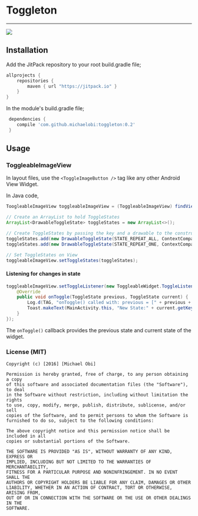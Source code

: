 # Toggleton

----
[![](https://jitpack.io/v/michaelobi/toggleton.svg)](https://jitpack.io/#michaelobi/toggleton)

## Installation

Add the JitPack repository to your root build.gradle file;
```gradle
allprojects {
    repositories {
        maven { url "https://jitpack.io" }
    }
}
```

In the module's build.gradle file;
```gradle
 dependencies {
    compile 'com.github.michaelobi:toggleton:0.2'
 }
```

## Usage

### ToggleableImageView
In layout files, use the `<ToggleImageButton />` tag like any other Android View Widget. 

In Java code,

```java
ToogleableImageView toggleableImageView = (ToggleableImageView) findViewById(R.id.toggle);

// Create an ArrayList to hold ToggleStates
ArrayList<DrawableToggleState> toggleStates = new ArrayList<>();

// Create ToggleStates by passing the key and a drawable to the constructor
toggleStates.add(new DrawableToggleState(STATE_REPEAT_ALL, ContextCompat.getDrawable(this, R.drawable.ic_repeat)));
toggleStates.add(new DrawableToggleState(STATE_REPEAT_ONE, ContextCompat.getDrawable(this, R.drawable.ic_repeat_one)));

// Set ToggleStates on View
toggleableImageView.setToggleStates(toggleStates);
```

#### Listening for changes in state
```java
toggleableImageView.setToggleListener(new ToggleableWidget.ToggleListener() {
    @Override
    public void onToggle(ToggleState previous, ToggleState current) {
        Log.d(TAG, "onToggle() called with: previous = [" + previous + "], current = [" + current + "]");
        Toast.makeText(MainActivity.this, "New State:" + current.getKey(), Toast.LENGTH_SHORT).show();
    }
});
```
The `onToggle()` callback provides the previous state and current state of the widget.

### License (MIT)

```
Copyright (c) [2016] [Michael Obi]

Permission is hereby granted, free of charge, to any person obtaining a copy
of this software and associated documentation files (the "Software"), to deal
in the Software without restriction, including without limitation the rights
to use, copy, modify, merge, publish, distribute, sublicense, and/or sell
copies of the Software, and to permit persons to whom the Software is
furnished to do so, subject to the following conditions:

The above copyright notice and this permission notice shall be included in all
copies or substantial portions of the Software.

THE SOFTWARE IS PROVIDED "AS IS", WITHOUT WARRANTY OF ANY KIND, EXPRESS OR
IMPLIED, INCLUDING BUT NOT LIMITED TO THE WARRANTIES OF MERCHANTABILITY,
FITNESS FOR A PARTICULAR PURPOSE AND NONINFRINGEMENT. IN NO EVENT SHALL THE
AUTHORS OR COPYRIGHT HOLDERS BE LIABLE FOR ANY CLAIM, DAMAGES OR OTHER
LIABILITY, WHETHER IN AN ACTION OF CONTRACT, TORT OR OTHERWISE, ARISING FROM,
OUT OF OR IN CONNECTION WITH THE SOFTWARE OR THE USE OR OTHER DEALINGS IN THE
SOFTWARE.
```